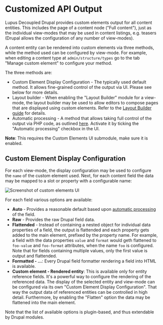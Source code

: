 # Customized API Output

Lupus Decoupled Drupal provides custom elements output for all content entities. This includes the page of a content node ("Full content"), just as the individual view-modes that may be used in content listings, e.g. teasers (Drupal allows the configuration of any number of view-modes).

A content entity can be rendered into custom elements via three methods, while the method used can be configured by view-mode. For example, when editing a content type at `admin/structure/types` go to the tab "Manage custom element" to configure your method.

The three methods are:

* Custom Element Display Configuration - The typically used default method. It allows fine-grained control of the output via UI. Please see below for more details.
* Layout builder - When enabling the "Layout Builder" module for a view-mode, the layout builder may be used to allow editors to compose pages that are displayed using custom elements. Refer to the [Layout Builder guide](/guide/layout-builder) for details.
* Automatic processing - A method that allows taking full control of the output via PHP code, as outlined [here](/drupal/custom-element-processors). Activate it by ticking the "Automatic processing" checkbox in the UI.

**Note**: This requires the Custom Elements UI submodule, make sure it is enabled.

## Custom Element Display Configuration

For each view-mode, the display configuration may be used to configure the `name` of the custom element used. Next, for each content field the data may be mapped to a slot or property with a configurable name:

<img src="/images/ce-ui.png" alt="Screenshot of custom elements UI">

For each field various options are available:

* **Auto** - Provides a reasonable default based upon [automatic processing](/drupal/custom-element-processors) of the field.
* **Raw** - Provides the raw Drupal field data.
* **Flattended** - Instead of containing a nested object for individual data properties of a field, the output is flattended and each property gets added to the main element, prefixed by the property name. For example, a field with the data properties `value` and `format` would geth flattened to `foo-value` and `foo-format` attributes, when the name `foo` is configured. Note that for fields containing multiple values, only the first value is output and flattended.
* **Formatted - ...**: Every Drupal field formatter rendering a field into HTML is available.
* **Custom element - Rendered entity**: This is available only for entity reference fields. It's a powerful way to configure the rendering of the referenced data. The display of the selected entity and view-mode can be configured via its own "Custom Element Display Configuration". That way the output data of referenced entities can be controlled in high detail. Furthermore, by enabling the "Flatten" option the data may be flattened into the main element.

Note that the list of available options is plugin-based, and thus extendable by Drupal modules.
